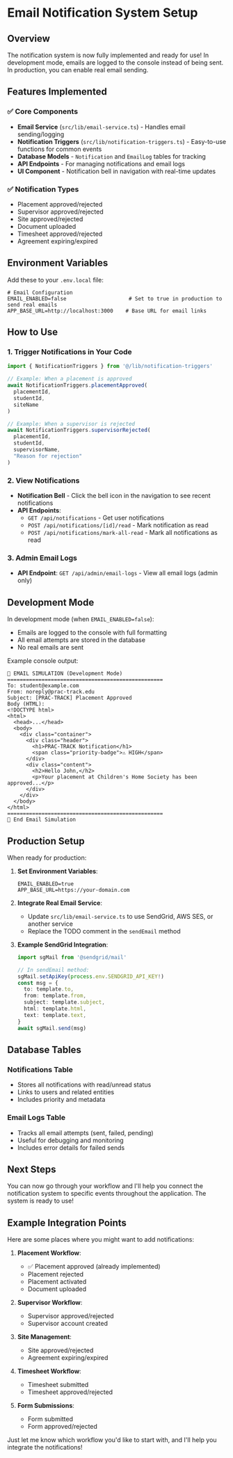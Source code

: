 # Email Notification System Setup

## Overview
The notification system is now fully implemented and ready for use! In development mode, emails are logged to the console instead of being sent. In production, you can enable real email sending.

## Features Implemented

### ✅ Core Components
- **Email Service** (`src/lib/email-service.ts`) - Handles email sending/logging
- **Notification Triggers** (`src/lib/notification-triggers.ts`) - Easy-to-use functions for common events
- **Database Models** - `Notification` and `EmailLog` tables for tracking
- **API Endpoints** - For managing notifications and email logs
- **UI Component** - Notification bell in navigation with real-time updates

### ✅ Notification Types
- Placement approved/rejected
- Supervisor approved/rejected  
- Site approved/rejected
- Document uploaded
- Timesheet approved/rejected
- Agreement expiring/expired

## Environment Variables

Add these to your `.env.local` file:

```env
# Email Configuration
EMAIL_ENABLED=false                    # Set to true in production to send real emails
APP_BASE_URL=http://localhost:3000    # Base URL for email links
```

## How to Use

### 1. Trigger Notifications in Your Code

```typescript
import { NotificationTriggers } from '@/lib/notification-triggers'

// Example: When a placement is approved
await NotificationTriggers.placementApproved(
  placementId,
  studentId, 
  siteName
)

// Example: When a supervisor is rejected
await NotificationTriggers.supervisorRejected(
  placementId,
  studentId,
  supervisorName,
  "Reason for rejection"
)
```

### 2. View Notifications

- **Notification Bell** - Click the bell icon in the navigation to see recent notifications
- **API Endpoints**:
  - `GET /api/notifications` - Get user notifications
  - `POST /api/notifications/[id]/read` - Mark notification as read
  - `POST /api/notifications/mark-all-read` - Mark all notifications as read

### 3. Admin Email Logs

- **API Endpoint**: `GET /api/admin/email-logs` - View all email logs (admin only)

## Development Mode

In development mode (when `EMAIL_ENABLED=false`):
- Emails are logged to the console with full formatting
- All email attempts are stored in the database
- No real emails are sent

Example console output:
```
📧 EMAIL SIMULATION (Development Mode)
==================================================
To: student@example.com
From: noreply@prac-track.edu
Subject: [PRAC-TRACK] Placement Approved
Body (HTML):
<!DOCTYPE html>
<html>
  <head>...</head>
  <body>
    <div class="container">
      <div class="header">
        <h1>PRAC-TRACK Notification</h1>
        <span class="priority-badge">⚠️ HIGH</span>
      </div>
      <div class="content">
        <h2>Hello John,</h2>
        <p>Your placement at Children's Home Society has been approved...</p>
      </div>
    </div>
  </body>
</html>
==================================================
📧 End Email Simulation
```

## Production Setup

When ready for production:

1. **Set Environment Variables**:
   ```env
   EMAIL_ENABLED=true
   APP_BASE_URL=https://your-domain.com
   ```

2. **Integrate Real Email Service**:
   - Update `src/lib/email-service.ts` to use SendGrid, AWS SES, or another service
   - Replace the TODO comment in the `sendEmail` method

3. **Example SendGrid Integration**:
   ```typescript
   import sgMail from '@sendgrid/mail'
   
   // In sendEmail method:
   sgMail.setApiKey(process.env.SENDGRID_API_KEY!)
   const msg = {
     to: template.to,
     from: template.from,
     subject: template.subject,
     html: template.html,
     text: template.text,
   }
   await sgMail.send(msg)
   ```

## Database Tables

### Notifications Table
- Stores all notifications with read/unread status
- Links to users and related entities
- Includes priority and metadata

### Email Logs Table  
- Tracks all email attempts (sent, failed, pending)
- Useful for debugging and monitoring
- Includes error details for failed sends

## Next Steps

You can now go through your workflow and I'll help you connect the notification system to specific events throughout the application. The system is ready to use!

## Example Integration Points

Here are some places where you might want to add notifications:

1. **Placement Workflow**:
   - ✅ Placement approved (already implemented)
   - Placement rejected
   - Placement activated
   - Document uploaded

2. **Supervisor Workflow**:
   - Supervisor approved/rejected
   - Supervisor account created

3. **Site Management**:
   - Site approved/rejected
   - Agreement expiring/expired

4. **Timesheet Workflow**:
   - Timesheet submitted
   - Timesheet approved/rejected

5. **Form Submissions**:
   - Form submitted
   - Form approved/rejected

Just let me know which workflow you'd like to start with, and I'll help you integrate the notifications!
